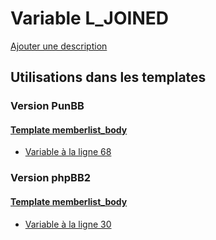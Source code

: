# Variable L_JOINED
[Ajouter une description](https://fa-tvars.appspot.com/var/L_JOINED)

## Utilisations dans les templates

### Version PunBB

#### [Template memberlist_body](punbb/memberlist_body.md)
* [Variable &agrave; la ligne 68](../punbb/memberlist_body.tpl#L68)

### Version phpBB2

#### [Template memberlist_body](subsilver/memberlist_body.md)
* [Variable &agrave; la ligne 30](../subsilver/memberlist_body.tpl#L30)